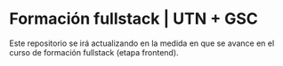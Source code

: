 # Formación fullstack | UTN + GSC
Este repositorio se irá actualizando en la medida en que se avance en el curso de formación fullstack (etapa frontend).